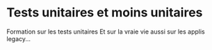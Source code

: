 # Tests unitaires et moins unitaires

Formation sur les tests unitaires
Et sur la vraie vie aussi sur les applis legacy...